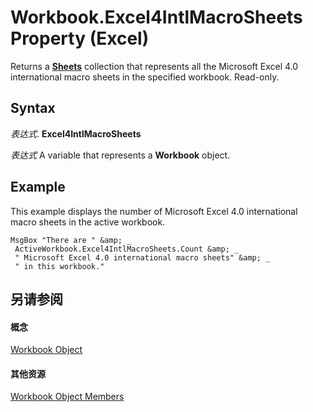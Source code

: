 
# Workbook.Excel4IntlMacroSheets Property (Excel)

Returns a  **[Sheets](048fd93c-bc27-4b58-358f-56fcee1710f8.md)** collection that represents all the Microsoft Excel 4.0 international macro sheets in the specified workbook. Read-only.


## Syntax

 _表达式_. **Excel4IntlMacroSheets**

 _表达式_ A variable that represents a **Workbook** object.


## Example

This example displays the number of Microsoft Excel 4.0 international macro sheets in the active workbook.


```
MsgBox "There are " &amp; _ 
 ActiveWorkbook.Excel4IntlMacroSheets.Count &amp; _ 
 " Microsoft Excel 4.0 international macro sheets" &amp; _ 
 " in this workbook."
```


## 另请参阅


#### 概念


[Workbook Object](8c00aa60-c974-eed3-0812-3c9625eb0d4c.md)
#### 其他资源


[Workbook Object Members](http://msdn.microsoft.com/library/dce102a3-25de-3ff4-2ce5-bc56e08baca7%28Office.15%29.aspx)